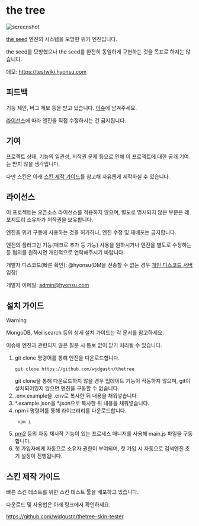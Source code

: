# the tree
![screenshot](https://github.com/wjdgustn/thetree/blob/master/.github/images/screenshot.png?raw=true)

[the seed](https://theseed.io) 엔진의 시스템을 모방한 위키 엔진입니다.

the seed를 모방했으나 the seed를 완전히 동일하게 구현하는 것을 목표로 하지는 않습니다.

데모: https://testwiki.hyonsu.com

## 피드백
기능 제안, 버그 제보 등을 받고 있습니다. [이슈](https://github.com/wjdgustn/thetree/issues)에 남겨주세요.

[라이선스](#라이선스)에 따라 엔진을 직접 수정하시는 건 금지됩니다.

## 기여
프로젝트 상태, 기능의 일관성, 저작권 문제 등으로 인해 이 프로젝트에 대한 공개 기여는 받지 않을 생각입니다.

다만 스킨은 아래 [스킨 제작 가이드](#스킨-제작-가이드)를 참고해 자유롭게 제작하실 수 있습니다.

## 라이선스
이 프로젝트는 오픈소스 라이선스를 적용하지 않으며, 별도로 명시되지 않은 부분은 레포지토리 소유자가 저작권을 보유합니다.

엔진을 위키 구동에 사용하는 것을 허가하나, 엔진 수정 및 재배포는 금지합니다.

엔진의 플러그인 기능(매크로 추가 등 가능) 사용을 원하시거나 엔진을 별도로 수정하는 등 협의를 원하시면 개인적으로 연락해주시기 바랍니다.

개발자 디스코드(빠른 확인): @hyonsu(DM을 전송할 수 없는 경우 [개인 디스코드 서버](https://discord.gg/z7pk8pWhD7) 입장)

개발자 이메일: admin@hyonsu.com

## 설치 가이드
> [!WARNING]
> MongoDB, Meilisearch 등의 상세 설치 가이드는 각 문서를 참고하세요.
> 
> 이슈에 엔진과 관련되지 않은 질문 시 통보 없이 닫기 처리될 수 있습니다.
1. git clone 명령어를 통해 엔진을 다운로드합니다.
   ```shell
   git clone https://github.com/wjdgustn/thetree
   ```
   git clone을 통해 다운로드하지 않을 경우 업데이트 기능이 작동하지 않으며, git이 설치되어있지 않으면 엔진을 구동할 수 없습니다.
1. .env.example을 .env로 복사한 뒤 내용을 채워넣습니다.
1. *.example.json을 *.json으로 복사한 뒤 내용을 채워넣습니다.
1. npm i 명령어를 통해 라이브러리를 다운로드합니다.
   ```shell
    npm i
   ```
1. [pm2](https://www.npmjs.com/package/pm2) 등의 자동 재시작 기능이 있는 프로세스 매니저를 사용해 main.js 파일을 구동합니다.
1. 첫 가입자에게 자동으로 소유자 권한이 부여되며, 첫 가입 시 자동으로 검색엔진 초기 설정이 진행됩니다.

## 스킨 제작 가이드
빠른 스킨 테스트를 위한 스킨 테스트 툴을 배포하고 있습니다.

다운로드 및 사용법은 아래 링크에서 확인하세요.

https://github.com/wjdgustn/thetree-skin-tester
